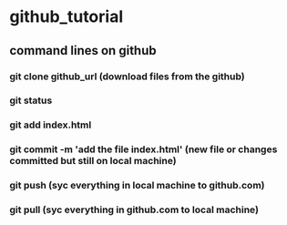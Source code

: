 # github_tutorial
## command lines on github

### git clone github_url (download files from the github)
### git status
### git add index.html
### git commit -m 'add the file index.html' (new file or changes committed but still on local machine)
### git push (syc everything in local machine to github.com)
### git pull (syc everything in github.com to local machine)
